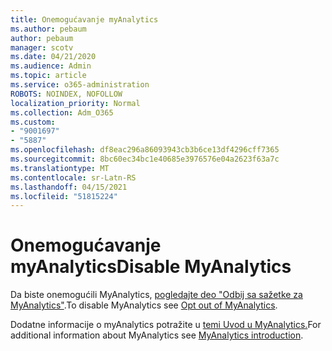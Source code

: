 ```yaml
---
title: Onemogućavanje myAnalytics
ms.author: pebaum
author: pebaum
manager: scotv
ms.date: 04/21/2020
ms.audience: Admin
ms.topic: article
ms.service: o365-administration
ROBOTS: NOINDEX, NOFOLLOW
localization_priority: Normal
ms.collection: Adm_O365
ms.custom:
- "9001697"
- "5887"
ms.openlocfilehash: df8eac296a86093943cb3b6ce13df4296cff7365
ms.sourcegitcommit: 8bc60ec34bc1e40685e3976576e04a2623f63a7c
ms.translationtype: MT
ms.contentlocale: sr-Latn-RS
ms.lasthandoff: 04/15/2021
ms.locfileid: "51815224"
---
```

# <a name="disable-myanalytics"></a><span data-ttu-id="a07fa-102">Onemogućavanje myAnalytics</span><span class="sxs-lookup"><span data-stu-id="a07fa-102">Disable MyAnalytics</span></span>

<span data-ttu-id="a07fa-103">Da biste onemogućili MyAnalytics, [pogledajte deo "Odbij sa sažetke za MyAnalytics"](https://docs.microsoft.com/workplace-analytics/myanalytics/use/opt-out-of-mya).</span><span class="sxs-lookup"><span data-stu-id="a07fa-103">To disable MyAnalytics see [Opt out of MyAnalytics](https://docs.microsoft.com/workplace-analytics/myanalytics/use/opt-out-of-mya).</span></span> 

<span data-ttu-id="a07fa-104">Dodatne informacije o myAnalytics potražite u [temi Uvod u MyAnalytics.](https://docs.microsoft.com/workplace-analytics/myanalytics/mya-landing-page)</span><span class="sxs-lookup"><span data-stu-id="a07fa-104">For additional information about MyAnalytics see [MyAnalytics introduction](https://docs.microsoft.com/workplace-analytics/myanalytics/mya-landing-page).</span></span>
